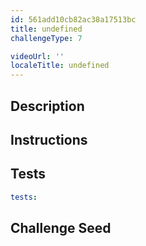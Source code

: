 ```yaml
---
id: 561add10cb82ac38a17513bc
title: undefined
challengeType: 7

videoUrl: ''
localeTitle: undefined
---
```


## Description
<section id='description'>

</section>

## Instructions
<section id='instructions'>

</section>

## Tests
<section id='tests'>

```yml
tests:

```

</section>

## Challenge Seed
<section id='challengeSeed'>















</section>

              